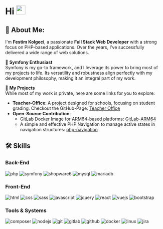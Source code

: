 # Hi <img src="https://media.giphy.com/media/hvRJCLFzcasrR4ia7z/giphy.gif" width="29px" height="29px">

## 🌟 About Me:
I'm **Festim Kolgeci**, a passionate **Full Stack Web Developer** with a strong focus on PHP-based applications. Over the years, I've successfully delivered a wide range of web solutions.

🚀 **Symfony Enthusiast**  
Symfony is my go-to framework, and I leverage its power to bring most of my projects to life. Its versatility and robustness align perfectly with my development philosophy, making it an integral part of my work.

📂 **My Projects**  
While most of my work is private, here are some links for you to explore:
- **Teacher-Office**: A project designed for schools, focusing on student grading. Checkout the GitHub-Page: [Teacher Office](https://feskol.github.io/teacher-office)  
- **Open-Source Contribution**:
  - GitLab Docker Image for ARM64-based platforms: [GitLab-ARM64](https://github.com/feskol/gitlab-arm64)
  - A simple and effective PHP Navigation to manage active states in navigation structures: [php-navigation](https://github.com/feskol/php-navigation)

## 🛠️ Skills

### Back-End

![php](https://img.shields.io/badge/PHP-4f5b93?style=for-the-badge&logo=php&logoColor=white)
![symfony](https://img.shields.io/badge/Symfony-1f2937?style=for-the-badge&logo=symfony&logoColor=white)
![shopware6](https://img.shields.io/badge/Shopware_6-189eff?style=for-the-badge&logo=shopware&logoColor=white)
![mysql](https://img.shields.io/badge/MySQL-21869d?style=for-the-badge&logo=mysql&logoColor=white)
![mariadb](https://img.shields.io/badge/MariaDB-4e629a?style=for-the-badge&logo=mariadb&logoColor=white)

### Front-End

![html](https://img.shields.io/badge/HTML5-E34F26?style=for-the-badge&logo=html5&logoColor=white)
![css](https://img.shields.io/badge/CSS3-1572B6?style=for-the-badge&logo=css3&logoColor=white)
![sass](https://img.shields.io/badge/SASS-CC6699?style=for-the-badge&logo=sass&logoColor=white)
![javascript](https://img.shields.io/badge/JavaScript-323330?style=for-the-badge&logo=javascript&logoColor=F7DF1E)
![jquery](https://img.shields.io/badge/jQuery-0769AD?style=for-the-badge&logo=jquery&logoColor=white)
![react](https://img.shields.io/badge/React-20232A?style=for-the-badge&logo=react&logoColor=61DAFB)
![vuejs](https://img.shields.io/badge/Vue-242424?style=for-the-badge&logo=vuedotjs&logoColor=327859)
![bootstrap](https://img.shields.io/badge/Bootstrap-563D7C?style=for-the-badge&logo=bootstrap&logoColor=white)


### Tools & Systems

![composer](https://img.shields.io/badge/Composer-20232A?style=for-the-badge&logo=composer&logoColor=white)
![nodejs](https://img.shields.io/badge/Node-101d1e?style=for-the-badge&logo=nodedotjs&logoColor=67ae3f)
![git](https://img.shields.io/badge/Git-f44d27?style=for-the-badge&logo=git&logoColor=white)
![gitlab](https://img.shields.io/badge/GitLab-171321?style=for-the-badge&logo=gitlab&logoColor=e24329)
![github](https://img.shields.io/badge/GitHub-181717?style=for-the-badge&logo=github&logoColor=white)
![docker](https://img.shields.io/badge/Docker-1d63ed?style=for-the-badge&logo=docker&logoColor=white)
![linux](https://img.shields.io/badge/Unix_/_Linux_Systems-2e2e30?style=for-the-badge&logo=linux&logoColor=FCC624)
![jira](https://img.shields.io/badge/Jira-1868db?style=for-the-badge&logo=jira&logoColor=white)
